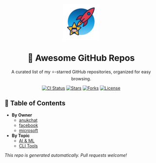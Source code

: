 <p align="center">
  <a href="https://github.com/anukchat/awesome-github-repos">
    <img src="assets/awesome-logo.png" width="120" alt="Awesome Repos"/>
  </a>
</p>

<h1 align="center">🚀 Awesome GitHub Repos</h1>
<p align="center">A curated list of my ⭐️-starred GitHub repositories, organized for easy browsing.</p>

<p align="center">
  <a href="https://github.com/anukchat/awesome-github-repos/actions"><img src="https://github.com/anukchat/awesome-github-repos/workflows/Update%20Repos/badge.svg" alt="CI Status"/></a>
  <a href="https://github.com/anukchat/awesome-github-repos/stargazers"><img src="https://img.shields.io/github/stars/anukchat/awesome-github-repos?style=social" alt="Stars"/></a>
  <a href="https://github.com/anukchat/awesome-github-repos/network/members"><img src="https://img.shields.io/github/forks/anukchat/awesome-github-repos?style=social" alt="Forks"/></a>
  <a href="https://github.com/anukchat/awesome-github-repos/blob/main/LICENSE"><img src="https://img.shields.io/github/license/anukchat/awesome-github-repos" alt="License"/></a>
</p>

## 📑 Table of Contents  
- **By Owner**  
  - [anukchat](by-owner/anukchat.md)  
  - [facebook](by-owner/facebook.md)  
  - [microsoft](by-owner/microsoft.md)  
- **By Topic**  
  - [AI & ML](by-topic/ai.md)  
  - [CLI Tools](by-topic/cli-tools.md)  

_This repo is generated automatically. Pull requests welcome!_  
